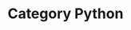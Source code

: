 ---
layout: category
title: "Category Python"
category: python
permalink: '/devs/category/python'
---